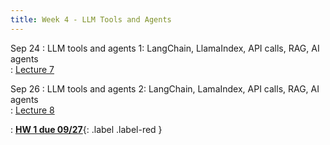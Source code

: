 ```yaml
---
title: Week 4 - LLM Tools and Agents
---
```


Sep 24
: LLM tools and agents 1: LangChain, LlamaIndex, API calls, RAG, AI agents  
  : [Lecture 7](../assets/lectures/lecture7/under-construction-gif-17.gif)


Sep 26
: LLM tools and agents 2: LangChain, LamaIndex, API calls, RAG, AI agents  
  : [Lecture 8](../assets/lectures/lecture8/under-construction-gif-17.gif) 
  
: [**HW 1 due 09/27**](){: .label .label-red }
